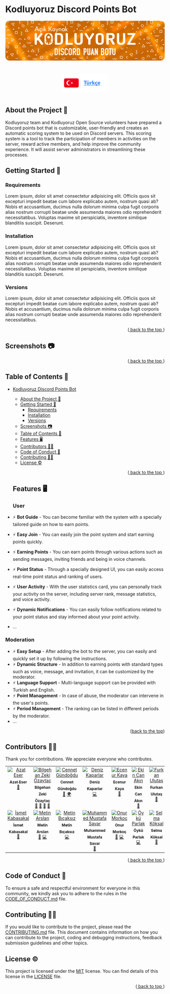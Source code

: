 <a  name="readme-top"></a>

# Kodluyoruz Discord Points Bot

![banner](../docs/images/BANNER.png)

#

<div  align= center>
<a href = "./docs/README.md">
<img height=60 src="../docs/images/turkce.png">
</a>
</div>

#

## About the Project 📜

Kodluyoruz team and Kodluyoruz Open Source volunteers have prepared a Discord points bot that is customizable, user-friendly and creates an automatic scoring system to be used on Discord servers. This scoring system is a tool to track the participation of members in activities on the server, reward active members, and help improve the community experience. It will assist server administrators in streamlining these processes.

  ## Getting Started 📌

  ### Requirements

  Lorem ipsum, dolor sit amet consectetur adipisicing elit. Officiis quos sit excepturi impedit beatae cum labore explicabo autem, nostrum quasi ab? Nobis et accusantium, ducimus nulla dolorum minima culpa fugit corporis alias nostrum corrupti beatae unde assumenda maiores odio reprehenderit necessitatibus. Voluptas maxime sit perspiciatis, inventore similique blanditiis suscipit. Deserunt.

  ### Installation

  Lorem ipsum, dolor sit amet consectetur adipisicing elit. Officiis quos sit excepturi impedit beatae cum labore explicabo autem, nostrum quasi ab? Nobis et accusantium, ducimus nulla dolorum minima culpa fugit corporis alias nostrum corrupti beatae unde assumenda maiores odio reprehenderit necessitatibus. Voluptas maxime sit perspiciatis, inventore similique blanditiis suscipit. Deserunt.

  ### Versions

  Lorem ipsum, dolor sit amet consectetur adipisicing elit. Officiis quos sit excepturi impedit beatae cum labore explicabo autem, nostrum quasi ab? Nobis et accusantium, ducimus nulla dolorum minima culpa fugit corporis alias nostrum corrupti beatae unde assumenda maiores odio reprehenderit necessitatibus.

  <p  align="right">(<a  href="#readme-top"> back to the top </a>)</p>

  ## Screenshots 📷

  <p  align="right">(<a  href="#readme-top"> back to the top </a>)</p>

  ## Table of Contents 📑

- [Kodluyoruz Discord Points Bot](#kodluyoruz-discord-points-bot)
  - [About the Project 📜](#about-the-project-)
  - [Getting Started 📌](#getting-started-)
    - [Requirements](#requirements)
    - [Installation](#installation)
    - [Versions](#versions)
  - [Screenshots 📷](#screenshots-)
  - [Table of Contents 📑](#table-of-contents-)
  - [Features 🖥️](#features-️)
  - [Contributors 👩‍💻](#contributors-)
  - [Code of Conduct 🎯](#code-of-conduct-)
  - [Contributing 👨‍💻](#contributing-)
  - [License ©](#license-)

  <p  align="right">(<a  href="#readme-top"> back to the top </a>)</p>

  ## Features 🖥️

  ### User

- ⚡ **Bot Guide** - You can become familiar with the system with a specially tailored guide on how to earn points.
- ⚡ **Easy Join** - You can easily join the point system and start earning points quickly.
- ⚡ **Earning Points** - You can earn points through various actions such as sending messages, inviting friends and being in voice channels.
- ⚡ **Point Status** - Through a specially designed UI, you can easily access real-time point status and ranking of users.
- ⚡ **User Activity** - With the user statistics card, you can personally track your activity on the server, including server rank, message statistics, and voice activity.
- ⚡ **Dynamic Notifications** - You can easily follow notifications related to your point status and stay informed about your point activity.
- ...


### Moderation

- ⚡ **Easy Setup** - After adding the bot to the server, you can easily and quickly set it up by following the instructions.
- ⚡ **Dynamic Structure** - In addition to earning points with standard types such as voice, message, and invitation, it can be customized by the moderator.
- ⚡ **Language Support** - Multi-language support can be provided with Turkish and English.
- ⚡ **Point Management** - In case of abuse, the moderator can intervene in the user's points.
- ⚡ **Period Management** - The ranking can be listed in different periods by the moderator.
- ...


<p align="right">(<a href="#readme-top">back to the top</a>)</p>

## Contributors 👩‍💻
Thank you for contributions. We appreciate everyone who contributes.

<!DOCTYPE html>
<head>
<meta name="viewport" content="width=device-width, initial-scale=1">
</head>
<table>
  <tbody>
    <tr>
      <td align="center" valign="top" width="14.28%">
      <a href="https://github.com/azateser">
      <img  src="https://avatars.githubusercontent.com/u/16418661?v=40" width="100px;" alt="Azat Eser">
      <br /><sub><b>Azat Eser</b></sub></a><br /><a href="aaa" title="Designer">🎨</a>
      </td>
      <td align="center" valign="top" width="14.28%">
      <a href="https://github.com/WildGenie">
      <img  src="https://avatars.githubusercontent.com/u/39780?v=4" width="100px;" alt="Bilgehan Zeki Özaytaç"/>
      <br /><sub><b>Bilgehan Zeki Özaytaç</b></sub></a><br /> <a href="aaa" title="Reviewer">👀</a>
       <a href="aaa" title="Tools">🔧</a> 
       <a href="#question-jakebolam" title="Answering Questions">💬</a> 
       <a href="#maintenance-jakebolam" title="Maintenance">🚧</a>
       </td>
      <td align="center" valign="top" width="14.28%">
      <a href="https://github.com/cennetgun">
      <img  src="https://avatars.githubusercontent.com/u/110102435?v=4" width="100px;" alt="Cennet Gündoğdu"/>
      <br /><sub><b>Cennet Gündoğdu</b></sub></a><br /><a href="aaa" title="Documentation">📖</a>
      <a href="aaa" title="Translation">🌍</a>
      </td>
      <td align="center" valign="top" width="14.28%">
      <a href="https://github.com/denizk1">
      <img  src="https://avatars.githubusercontent.com/u/65414904?v=4" width="100px;" alt="Deniz Kaparlar"/><br /><sub><b>Deniz Kaparlar</b></sub></a><br /> 
      <a href="aaa" title="Code">💻</a> 
      </td>
      <td align="center" valign="top" width="14.28%">
      <a href="https://github.com/EcenurrKaya"><img src="https://avatars.githubusercontent.com/u/74544465?v=4" width="100px;" alt="Ecenur Kaya"/><br /><sub><b>Ecenur Kaya</b></sub></a><br />
      <a href="aaa" title="Documentation">📖</a>
      </td>
      <td align="center" valign="top" width="14.28%">
      <a href="https://www.behance.net/ekincanakn">
      <img src="https://pps.services.adobe.com/api/profile/A10D3FF85A9FA52D0A495E6A@AdobeID/image/b43c4e52-f6c7-43aa-9339-f2e105dd3e5c/138" width="100px;" alt="Ekin Can Akın"/>
      <br /><sub><b>Ekin Can Akın</b></sub></a><br /><a href="aaa" title="Designer">🎨</a>
      </td>
      <td align="center" valign="top" width="14.28%">
      <a href="https://github.com/furkanulutas0"><img src="https://avatars.githubusercontent.com/u/92738122?v=4" width="100px;" alt="Furkan Ulutaş"/>
      <br /><sub><b>Furkan Ulutaş</b></sub></a><br />
      <a href="aaa" title="Documentation">📖</a>
      </td>
    </tr>
    <tr>
      <td align="center" valign="top" width="14.28%">
      <a href="https://github.com/ismet-k">
      <img src="https://avatars.githubusercontent.com/u/73839772?v=4" width="100px;" alt="İsmet Kabasakal"/>
      <br /><sub><b>İsmet Kabasakal</b></sub></a><br />
      <a href="aaa" title="Documentation">📖</a>
      </td>
      <td align="center" valign="top" width="14.28%">
      <a href="https://github.com/code-a-man">
      <img  src="https://avatars.githubusercontent.com/u/43219246?v=4" width="100px;" alt="Metin Arslan"/>
      <br /><sub><b>Metin Arslan</b></sub></a><br/>
      <a href="aaa" title="Reviewer">👀</a>
      <a href="aaa" title="Code">💻</a>
      </td>
      <td align="center" valign="top" width="14.28%">
      <a href="https://github.com/metinbicaksiz">
      <img  src="https://avatars.githubusercontent.com/u/72347095?v=4" width="100px;" alt="Metin Bıçaksız"/>
      <br /><sub><b>Metin Bıçaksız</b></sub></a><br />
      <a href="aaa" title="Code">💻</a>
      </td>
      <td align="center" valign="top" width="14.28%">
      <a href="https://github.com/muffafa">
      <img  src="https://avatars.githubusercontent.com/u/62511949?v=4" width="100px;" alt="Muhammed Mustafa Savar"/>
      <br /><sub><b>Muhammed Mustafa Savar</b></sub></a><br />
      <a href="aaa" title="Reviewer">👀</a>
      </td>
      <td align="center" valign="top" width="14.28%">
      <a href="https://github.com/Onur-Morkoc">
      <img  src="https://avatars.githubusercontent.com/u/101945372?v=4" width="100px;" alt="Onur Morkoç"/>
      <br /><sub><b>Onur Morkoç</b></sub></a><br /><a href="aaa" title="Reviewer">👀</a>
      <a href="aaa" title="Code">💻</a>
      </td>
      <td align="center" valign="top" width="14.28%">
      <a href="https://github.com/oykuparlakk">
      <img  src="https://avatars.githubusercontent.com/u/56317041?v=4" width="100px;" alt="Öykü Parlak"/>
      <br /><sub><b>Öykü Parlak</b></sub></a><br/>
      <a href="aaa" title="Code">💻</a>
      </td>
      <td align="center" valign="top" width="14.28%">
      <a href="https://github.com/selmakoksal">
      <img src="https://avatars.githubusercontent.com/u/98459047?v=4" width="100px;" alt="Selma Köksal"/>
      <br /><sub><b>Selma Köksal</b></sub></a><br/>
      <a href="aaa" title="Documentation">📖</a>
      </td>
    </tr>
  </tbody>
</table>
<html>

<p align="right">(<a href="#readme-top"> back to the top </a>)</p>

## Code of Conduct 🎯

To ensure a safe and respectful environment for everyone in this community, we kindly ask you to adhere to the rules in the [CODE_OF_CONDUCT.md](CODE_OF_CONDUCT.md) file.

## Contributing 👨‍💻

If you would like to contribute to the project, please read the [CONTRIBUTING.md](CONTRIBUTING.md) file. This document contains information on how you can contribute to the project, coding and debugging instructions, feedback submission guidelines and other topics. 

## License ©

This project is licensed under the [MIT](https://choosealicense.com/licenses/mit/) license. You can find details of this license in the [LICENSE](LICENSE) file.

<p  align="right">(<a  href="#readme-top"> back to top </a>)</p>